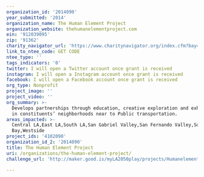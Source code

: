 ```yaml
---
organization_id: '2014090'
year_submitted: '2014'
organization_name: The Human Element Project
organization_website: thehumanelementproject.com
ein: '912039095'
zip: '91362'
charity_navigator_url: 'https://www.charitynavigator.org/index.cfm?bay=search.profile&ein=912039095'
link_to_ntee_code: GET CODE
ntee_type: ''
tags_indicators: '0'
twitter: I will open a Twitter account once grant is received
instagram: I will open a Instagram account once grant is received
facebook: I will open a Facebook account once grant is received
org_type: Nonprofit
project_image: ''
project_video: ''
org_summary: >-
  Develops partnerships through education, creative exploration and exhibitions
  in constituents’ neighborhoods near to Public transportation.
areas_impacted: >-
  Central LA,East LA,South LA,San Gabriel Valley,San Fernando Valley,South
  Bay,Westside
project_ids: '4102090'
organization_id_2: '2014090'
title: The Human Element Project
uri: /organizations/the-human-element-project/
challenge_url: 'http://maker.good.is/myLA2050play/projects/Humanelement.html'

---
```

